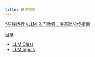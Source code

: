 ```yaml
---
title: 离线推理
---
```


[\*在线运行 vLLM 入门教程：零基础分步指南](https://openbayes.com/console/public/tutorials/rXxb5fZFr29?utm_source=vLLM-CNdoc&utm_medium=vLLM-CNdoc-V1&utm_campaign=vLLM-CNdoc-V1-25ap)

目录

- [LLM Class](https://docs.vllm.ai/en/latest/api/offline_inference/llm.html)
- [LLM Inputs](https://docs.vllm.ai/en/latest/api/offline_inference/llm_inputs.html)
